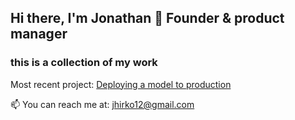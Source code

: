 ## Hi there, I'm Jonathan 🤙 Founder & product manager
### this is a collection of my work
Most recent project: <a href="https://github.com/shibby576/WineSite/blob/main/README.md" target="_blank">Deploying a model to production</a>


📫 You can reach me at: jhirko12@gmail.com


<!--
**shibby576/shibby576** is a ✨ _special_ ✨ repository because its `README.md` (this file) appears on your GitHub profile.

Here are some ideas to get you started:

- 🔭 I’m currently working on ...
- 🌱 I’m currently learning ...
- 👯 I’m looking to collaborate on ...
- 🤔 I’m looking for help with ...
- 💬 Ask me about ...
- 📫 How to reach me: ...
- 😄 Pronouns: ...
- ⚡ Fun fact: ...
-->
